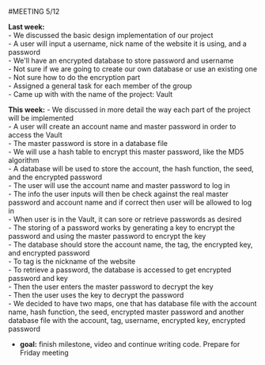 #MEETING 5/12

**Last week:**   
	- We discussed the basic design implementation of our project  
	- A user will input a username, nick name of the website it is using, and a password  
	- We'll have an encrypted database to store password and username    
	- Not sure if we are going to create our own database or use an existing one  
	- Not sure how to do the encryption part   
	- Assigned a general task for each member of the group  
	- Came up with with the name of the project: Vault  

**This week:** 
	- We discussed in more detail the way each part of the project will be implemented  
	- A user will create an account name and master password in order to access the Vault   
	- The master password is store in a database file    
	- We will use a hash table to encrypt this master password, like the MD5 algorithm  
	- A database will be used to store the account, the hash function, the seed, and the encrypted password  
	- The user will use the account name and master password to log in   
	- The info the user inputs will then be check against the real master password and account name and if correct then user will be   allowed to log in    
	- When user is in the Vault, it can sore or retrieve passwords as desired  
	- The storing of a password works by generating a key to encrypt the password and using the master password to encrypt the key   
	- The database should store the account name, the tag, the encrypted key, and encrypted password  
	- To tag is the nickname of the website   
	- To retrieve a password, the database is accessed to get encrypted password and key  
	- Then the user enters the master password to decrypt the key   
	- Then the user uses the key to decrypt the password  
	- We decided to have two maps, one that has database file with the account name, hash function, the seed, encrypted master password and another database file with the account, tag, username, encrypted key, encrypted password  
	
  - **goal:** finish milestone, video and continue writing code. Prepare for Friday meeting 
